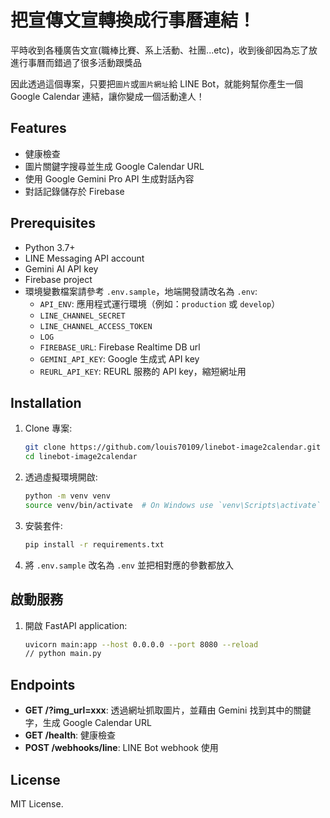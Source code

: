 # 把宣傳文宣轉換成行事曆連結！

平時收到各種廣告文宣(職棒比賽、系上活動、社團...etc)，收到後卻因為忘了放進行事曆而錯過了很多活動跟獎品

因此透過這個專案，只要把`圖片`或`圖片網址`給 LINE Bot，就能夠幫你產生一個 Google Calendar 連結，讓你變成一個活動達人！

## Features

- 健康檢查
- 圖片關鍵字搜尋並生成 Google Calendar URL
- 使用 Google Gemini Pro API 生成對話內容
- 對話記錄儲存於 Firebase

## Prerequisites

- Python 3.7+
- LINE Messaging API account
- Gemini AI API key
- Firebase project
- 環境變數檔案請參考 `.env.sample`，地端開發請改名為 `.env`:
  - `API_ENV`: 應用程式運行環境（例如：`production` 或 `develop`）
  - `LINE_CHANNEL_SECRET`
  - `LINE_CHANNEL_ACCESS_TOKEN`
  - `LOG`
  - `FIREBASE_URL`: Firebase Realtime DB url
  - `GEMINI_API_KEY`: Google 生成式 API key
  - `REURL_API_KEY`: REURL 服務的 API key，縮短網址用

## Installation

1. Clone 專案:
    ```bash
    git clone https://github.com/louis70109/linebot-image2calendar.git
    cd linebot-image2calendar
    ```

2. 透過虛擬環境開啟:
    ```bash
    python -m venv venv
    source venv/bin/activate  # On Windows use `venv\Scripts\activate`
    ```

3. 安裝套件:
    ```bash
    pip install -r requirements.txt
    ```

4. 將 `.env.sample` 改名為 `.env` 並把相對應的參數都放入

## 啟動服務

1. 開啟 FastAPI application:
    ```bash
    uvicorn main:app --host 0.0.0.0 --port 8080 --reload
    // python main.py
    ```


## Endpoints

- **GET /?img_url=xxx**: 透過網址抓取圖片，並藉由 Gemini 找到其中的關鍵字，生成 Google Calendar URL
- **GET /health**: 健康檢查
- **POST /webhooks/line**: LINE Bot webhook 使用

## License

MIT License.

